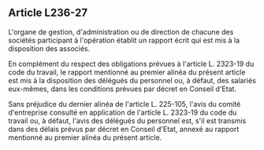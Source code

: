 Article L236-27
----
L'organe de gestion, d'administration ou de direction de chacune des sociétés
participant à l'opération établit un rapport écrit qui est mis à la disposition
des associés.

En complément du respect des obligations prévues à l'article L. 2323-19 du code
du travail, le rapport mentionné au premier alinéa du présent article est mis à
la disposition des délégués du personnel ou, à défaut, des salariés eux-mêmes,
dans les conditions prévues par décret en Conseil d'Etat.

Sans préjudice du dernier alinéa de l'article L. 225-105, l'avis du comité
d'entreprise consulté en application de l'article L. 2323-19 du code du travail
ou, à défaut, l'avis des délégués du personnel est, s'il est transmis dans des
délais prévus par décret en Conseil d'Etat, annexé au rapport mentionné au
premier alinéa du présent article.
